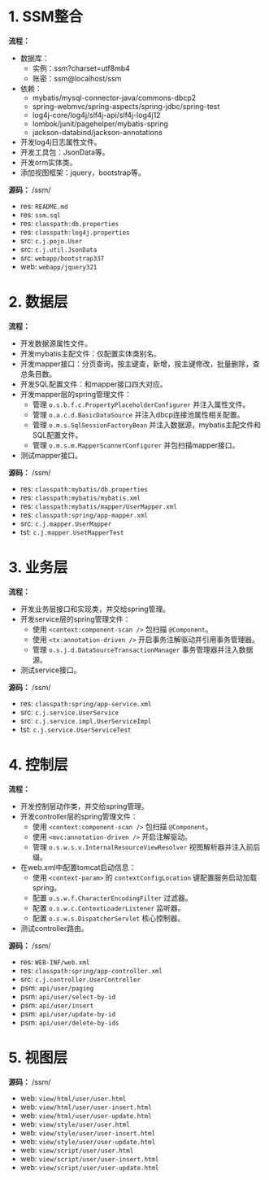# 1. SSM整合

**流程：** 
- 数据库：
    - 实例：ssm?charset=utf8mb4 
    - 账密：ssm@localhost/ssm
- 依赖：
    - mybatis/mysql-connector-java/commons-dbcp2
    - spring-webmvc/spring-aspects/spring-jdbc/spring-test
    - log4j-core/log4j/slf4j-api/slf4j-log4j12
    - lombok/junit/pagehelper/mybatis-spring
    - jackson-databind/jackson-annotations
- 开发log4j日志属性文件。
- 开发工具包：JsonData等。
- 开发orm实体类。
- 添加视图框架：jquery，bootstrap等。

**源码：** /ssm/
- res: `README.md` 
- res: `ssm.sql`
- res: `classpath:db.properties`
- res: `classpath:log4j.properties`
- src: `c.j.pojo.User`
- src: `c.j.util.JsonData`
- src: `webapp/bootstrap337`
- web: `webapp/jquery321`

# 2. 数据层

**流程：**
- 开发数据源属性文件。
- 开发mybatis主配文件：仅配置实体类别名。
- 开发mapper接口：分页查询，按主键查，新增，按主键修改，批量删除，查总条目数。
- 开发SQL配置文件：和mapper接口四大对应。
- 开发mapper层的spring管理文件：
    - 管理 `o.s.b.f.c.PropertyPlaceholderConfigurer` 并注入属性文件。
    - 管理 `o.a.c.d.BasicDataSource` 并注入dbcp连接池属性相关配置。
    - 管理 `o.m.s.SqlSessionFactoryBean` 并注入数据源，mybatis主配文件和SQL配置文件。
    - 管理 `o.m.s.m.MapperScannerConfigurer` 并包扫描mapper接口。
- 测试mapper接口。

**源码：** /ssm/
- res: `classpath:mybatis/db.properties`
- res: `classpath:mybatis/mybatis.xml`
- res: `classpath:mybatis/mapper/UserMapper.xml`
- res: `classpath:spring/app-mapper.xml`
- src: `c.j.mapper.UserMapper`
- tst: `c.j.mapper.UsetMapperTest`

# 3. 业务层

**流程：**
- 开发业务层接口和实现类，并交给spring管理。
- 开发service层的spring管理文件：
    - 使用 `<context:component-scan />` 包扫描 `@Component`。
    - 使用 `<tx:annotation-driven />` 开启事务注解驱动并引用事务管理器。
    - 管理 `o.s.j.d.DataSourceTransactionManager` 事务管理器并注入数据源。
- 测试service接口。

**源码：** /ssm/
- res: `classpath:spring/app-service.xml`
- src: `c.j.service.UserService`
- src: `c.j.service.impl.UserServiceImpl`
- tst: `c.j.service.UserServiceTest`

# 4. 控制层

**流程：**
- 开发控制层动作类，并交给spring管理。
- 开发controller层的spring管理文件：
    - 使用 `<context:component-scan />` 包扫描 `@Component`。
    - 使用 `<mvc:annotation-driven />` 开启注解驱动。
    - 管理 `o.s.w.s.v.InternalResourceViewResolver` 视图解析器并注入前后缀。
- 在web.xml中配置tomcat启动信息：
    - 使用 `<context-param>` 的 `contextConfigLocation` 键配置服务启动加载spring。
    - 配置 `o.s.w.f.CharacterEncodingFilter` 过滤器。
    - 配置 `o.s.w.c.ContextLoaderListener` 监听器。
    - 配置 `o.s.w.s.DispatcherServlet` 核心控制器。
- 测试controller路由。

**源码：** /ssm/
- res: `WEB-INF/web.xml`
- res: `classpath:spring/app-controller.xml`
- src: `c.j.controller.UserController`
- psm: `api/user/paging`
- psm: `api/user/select-by-id`
- psm: `api/user/insert`
- psm: `api/user/update-by-id`
- psm: `api/user/delete-by-ids`

# 5. 视图层

**源码：** /ssm/
- web: `view/html/user/user.html`
- web: `view/html/user/user-insert.html`
- web: `view/html/user/user-update.html`
- web: `view/style/user/user.html`
- web: `view/style/user/user-insert.html`
- web: `view/style/user/user-update.html`
- web: `view/script/user/user.html`
- web: `view/script/user/user-insert.html`
- web: `view/script/user/user-update.html`
